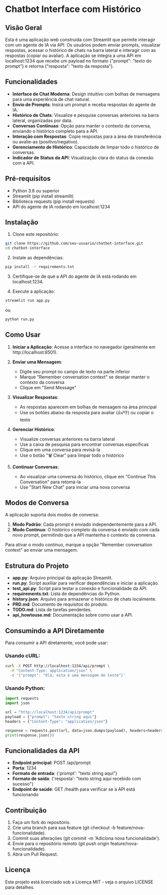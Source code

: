 # Chatbot Interface com Histórico

## Visão Geral

Esta é uma aplicação web construída com Streamlit que permite interagir com um agente de IA via API. Os usuários podem enviar prompts, visualizar respostas, acessar o histórico de chats na barra lateral e interagir com as respostas (copiar ou avaliar). A aplicação se integra a uma API em localhost:1234 que recebe um payload no formato {"prompt": "texto do prompt"} e retorna {"resposta": "texto da resposta"}.


## Funcionalidades

- **Interface de Chat Moderna**: Design intuitivo com bolhas de mensagens para uma experiência de chat natural.
- **Envio de Prompts**: Insira um prompt e receba respostas do agente de IA.
- **Histórico de Chats**: Visualize e pesquise conversas anteriores na barra lateral, organizadas por data.
- **Conversas Contínuas**: Opção para manter o contexto da conversa, enviando o histórico completo para a API.
- **Interação com Respostas**: Copie respostas para a área de transferência ou avalie-as (positivo/negativo).
- **Gerenciamento de Histórico**: Capacidade de limpar todo o histórico de conversas.
- **Indicador de Status da API**: Visualização clara do status da conexão com a API.

## Pré-requisitos

- Python 3.8 ou superior
- Streamlit (pip install streamlit)
- Biblioteca requests (pip install requests)
- API do agente de IA rodando em localhost:1234

## Instalação

1. Clone este repositório:
```bash
git clone https://github.com/seu-usuario/chatbot-interface.git
cd chatbot-interface
```

2. Instale as dependências:
```bash
pip install -r requirements.txt
```

3. Certifique-se de que a API do agente de IA está rodando em localhost:1234.

4. Execute a aplicação:
```bash
streamlit run app.py
```
ou
```bash
python run.py
```

## Como Usar

1. **Iniciar a Aplicação**: Acesse a interface no navegador (geralmente em http://localhost:8501).

2. **Enviar uma Mensagem**:
   - Digite seu prompt no campo de texto na parte inferior
   - Marque "Remember conversation context" se desejar manter o contexto da conversa
   - Clique em "Send Message"

3. **Visualizar Respostas**:
   - As respostas aparecem em bolhas de mensagem na área principal
   - Use os botões abaixo da resposta para avaliar (👍/👎) ou copiar o texto

4. **Gerenciar Histórico**:
   - Visualize conversas anteriores na barra lateral
   - Use a caixa de pesquisa para encontrar conversas específicas
   - Clique em uma conversa para revisá-la
   - Use o botão "🗑️ Clear" para limpar todo o histórico

5. **Continuar Conversas**:
   - Ao visualizar uma conversa do histórico, clique em "Continue This Conversation" para retomá-la
   - Use "Start New Chat" para iniciar uma nova conversa

## Modos de Conversa

A aplicação suporta dois modos de conversa:

1. **Modo Padrão**: Cada prompt é enviado independentemente para a API.
2. **Modo Contínuo**: O histórico completo da conversa é enviado com cada novo prompt, permitindo que a API mantenha o contexto da conversa.

Para ativar o modo contínuo, marque a opção "Remember conversation context" ao enviar uma mensagem.

## Estrutura do Projeto

- **app.py**: Arquivo principal da aplicação Streamlit.
- **run.py**: Script auxiliar para verificar dependências e iniciar a aplicação.
- **test_api.py**: Script para testar a conexão e funcionalidade da API.
- **requirements.txt**: Lista de dependências do Python.
- **history.json**: Arquivo para armazenar o histórico de chats localmente.
- **PRD.md**: Documento de requisitos do produto.
- **TODO.md**: Lista de tarefas pendentes.
- **api_howtouse.md**: Documentação sobre como usar a API.

## Consumindo a API Diretamente

Para consumir a API diretamente, você pode usar:

### Usando cURL:
```bash
curl -X POST http://localhost:1234/api/prompt \
  -H "Content-Type: application/json" \
  -d '{"prompt": "Olá, esta é uma mensagem de teste"}'
```

### Usando Python:
```python
import requests
import json

url = "http://localhost:1234/api/prompt"
payload = {"prompt": "texto string aqui"}
headers = {"Content-Type": "application/json"}

response = requests.post(url, data=json.dumps(payload), headers=headers)
print(response.json())
```

## Funcionalidades da API

- **Endpoint principal**: POST /api/prompt
- **Porta**: 1234
- **Formato de entrada**: {'prompt': "texto string aqui"}
- **Formato de saída**: {'resposta': "texto string aqui recebido com sucesso"}
- **Endpoint de saúde**: GET /health para verificar se a API está funcionando

## Contribuição

1. Faça um fork do repositório.
2. Crie uma branch para sua feature (git checkout -b feature/nova-funcionalidade).
3. Commit suas alterações (git commit -m 'Adiciona nova funcionalidade').
4. Envie para o repositório remoto (git push origin feature/nova-funcionalidade).
5. Abra um Pull Request.

## Licença

Este projeto está licenciado sob a Licença MIT - veja o arquivo LICENSE para detalhes.
